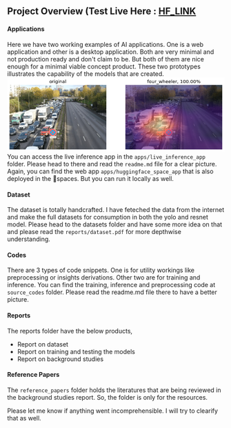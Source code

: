## Project Overview (Test Live Here : [HF_LINK](https://huggingface.co/spaces/AmitPress/trds_preinterview_task)

#### Applications
Here we have two working examples of AI applications. One is a web application and other is a desktop application. Both are very minimal and not
production ready and don't claim to be. But both of them are nice enough for a minimal viable concept product. These two prototypes illustrates the capability of the models that are created.
![alt gradcam](resources/resnet50/output.png)
You can access the live inference app in the `apps/live_inference_app` folder. Please head to there and read the `readme.md` file for a clear picture. Again, you can find the web app `apps/huggingface_space_app` that is also deployed in the 🤗spaces. But you can run it locally as well.

#### Dataset
The dataset is totally handcrafted. I have feteched the data from the internet and make the full datasets for consumption in both the yolo and resnet model.
Please head to the datasets folder and have some more idea on that and please read the `reports/dataset.pdf` for more depthwise understanding.

#### Codes
There are 3 types of code snippets. One is for utility workings like preprocessing or insights derivations. Other two are for training and inference.
You can find the training, inference and preprocessing code at `source_codes` folder. Please read the readme.md file there to have a better picture.

#### Reports
The reports folder have the below products,
- Report on dataset
- Report on training and testing the models
- Report on background studies

#### Reference Papers
The `reference_papers` folder holds the literatures that are being reviewed in the background studies report. So, the folder is only for the resources.

Please let me know if anything went incomprehensible. I will try to clearify that as well.
